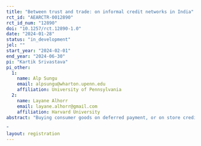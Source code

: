 ```yaml
---
title: "Between trust and trade: on informal credit networks in India"
rct_id: "AEARCTR-0012890"
rct_id_num: "12890"
doi: "10.1257/rct.12890-1.0"
date: "2024-01-28"
status: "in_development"
jel: ""
start_year: "2024-02-01"
end_year: "2024-06-30"
pi: "Kartik Srivastava"
pi_other:
  1:
    name: Alp Sungu
    email: alpsungu@wharton.upenn.edu
    affiliation: University of Pennsylvania
  2:
    name: Layane Alhorr
    email: layane.alhorr@gmail.com
    affiliation: Harvard University
abstract: "Buying consumer goods on deferred payment, or on store credit, is one of the most common credit instruments in large parts of the developing world. While store credit could increase businesses’ market access by expanding reach to liquidity-constrained customers, its availability might be limited due to the costs of learning customer type and risk. In this paper, we investigate the tradeoffs of such informal buy now pay later credit within a network of informal groceries in a low-income Indian settlement. To do so, we will randomize customers to receive store credit, a price discount, or a business-as-usual control. We aim to test the assignment’s implications on customer repayment, future purchases, loyalty, and overall business operations and profits. In a smaller experiment, we will test whether the offer of credit or discounts drives customers to increase their search radius and deviate from existing relationships with store owners. Finally, we will also test whether store-owners expand the number and type of customers they lend to following experimentation through insured lending from the intervention. 
"
layout: registration
---
```


